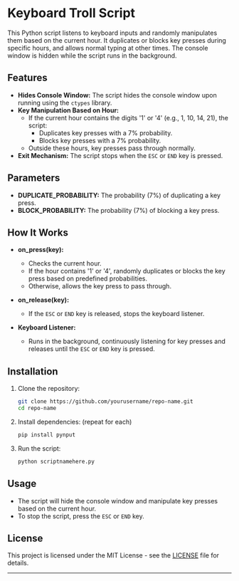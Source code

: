 
# Keyboard Troll Script

This Python script listens to keyboard inputs and randomly manipulates them based on the current hour. It duplicates or blocks key presses during specific hours, and allows normal typing at other times. The console window is hidden while the script runs in the background.

## Features

- **Hides Console Window:** The script hides the console window upon running using the `ctypes` library.
- **Key Manipulation Based on Hour:** 
  - If the current hour contains the digits '1' or '4' (e.g., 1, 10, 14, 21), the script:
    - Duplicates key presses with a 7% probability.
    - Blocks key presses with a 7% probability.
  - Outside these hours, key presses pass through normally.
- **Exit Mechanism:** The script stops when the `ESC` or `END` key is pressed.

## Parameters

- **DUPLICATE_PROBABILITY:** The probability (7%) of duplicating a key press.
- **BLOCK_PROBABILITY:** The probability (7%) of blocking a key press.

## How It Works

- **on_press(key):**
  - Checks the current hour.
  - If the hour contains '1' or '4', randomly duplicates or blocks the key press based on predefined probabilities.
  - Otherwise, allows the key press to pass through.
  
- **on_release(key):**
  - If the `ESC` or `END` key is released, stops the keyboard listener.

- **Keyboard Listener:**
  - Runs in the background, continuously listening for key presses and releases until the `ESC` or `END` key is pressed.

## Installation

1. Clone the repository:
   ```bash
   git clone https://github.com/yourusername/repo-name.git
   cd repo-name
   ```

2. Install dependencies: (repeat for each)
   ```bash
   pip install pynput
   ```

3. Run the script:
   ```bash
   python scriptnamehere.py
   ```

## Usage

- The script will hide the console window and manipulate key presses based on the current hour.
- To stop the script, press the `ESC` or `END` key.

## License

This project is licensed under the MIT License - see the [LICENSE](LICENSE) file for details.

---
